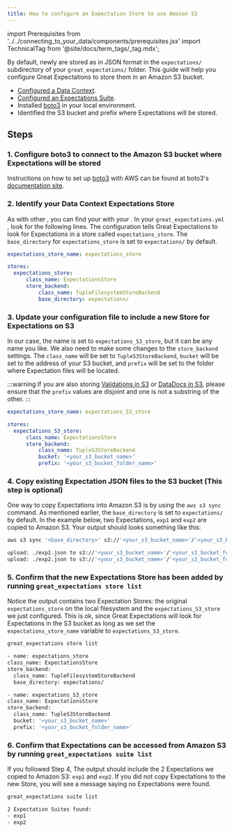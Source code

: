```yaml
---
title: How to configure an Expectation Store to use Amazon S3
---
```

import Prerequisites from '../../connecting_to_your_data/components/prerequisites.jsx'
import TechnicalTag from '@site/docs/term_tags/_tag.mdx';

By default, newly <TechnicalTag tag="profiling" text="Profiled" /> <TechnicalTag tag="expectation" text="Expectations" /> are stored as <TechnicalTag tag="expectation_suite" text="Expectation Suites" /> in JSON format in the ``expectations/`` subdirectory of your ``great_expectations/`` folder.  This guide will help you configure Great Expectations to store them in an Amazon S3 bucket.

<Prerequisites>

- [Configured a Data Context](../../../tutorials/getting_started/tutorial_setup.md).
- [Configured an Expectations Suite](../../../tutorials/getting_started/tutorial_create_expectations.md).
- Installed [boto3](https://github.com/boto/boto3) in your local environment.
- Identified the S3 bucket and prefix where Expectations will be stored.

</Prerequisites>

## Steps

### 1. Configure boto3 to connect to the Amazon S3 bucket where Expectations will be stored

Instructions on how to set up [boto3](https://github.com/boto/boto3) with AWS can be found at boto3's [documentation site](https://boto3.amazonaws.com/v1/documentation/api/latest/index.html).

### 2. Identify your Data Context Expectations Store

As with other <TechnicalTag tag="store" text="Stores" />, you can find your <TechnicalTag tag="validation_result_store" text="Validation Results Store" /> with your <TechnicalTag tag="data_context" text="Data Context" />.  In your ``great_expectations.yml`` , look for the following lines.  The configuration tells Great Expectations to look for Expectations in a store called ``expectations_store``. The ``base_directory`` for ``expectations_store`` is set to ``expectations/`` by default.

```yaml
expectations_store_name: expectations_store

stores:
  expectations_store:
      class_name: ExpectationsStore
      store_backend:
          class_name: TupleFilesystemStoreBackend
          base_directory: expectations/
```


### 3. Update your configuration file to include a new Store for Expectations on S3

In our case, the <TechnicalTag tag="expectation_store" text="Expectations Store" /> name is set to ``expectations_S3_store``, but it can be any name you like.  We also need to make some changes to the ``store_backend`` settings.  The ``class_name`` will be set to ``TupleS3StoreBackend``, ``bucket`` will be set to the address of your S3 bucket, and ``prefix`` will be set to the folder where Expectation files will be located.

:::warning
If you are also storing [Validations in S3](../configuring_metadata_stores/how_to_configure_a_validation_result_store_in_amazon_s3.md) or [DataDocs in S3](../configuring_data_docs/how_to_host_and_share_data_docs_on_amazon_s3.md),  please ensure that the ``prefix`` values are disjoint and one is not a substring of the other.
:::

```yaml
expectations_store_name: expectations_S3_store

stores:
  expectations_S3_store:
      class_name: ExpectationsStore
      store_backend:
          class_name: TupleS3StoreBackend
          bucket: '<your_s3_bucket_name>'
          prefix: '<your_s3_bucket_folder_name>'
```


### 4. Copy existing Expectation JSON files to the S3 bucket (This step is optional)

One way to copy Expectations into Amazon S3 is by using the ``aws s3 sync`` command.  As mentioned earlier, the ``base_directory`` is set to ``expectations/`` by default. In the example below, two Expectations, ``exp1`` and ``exp2`` are copied to Amazon S3.  Your output should looks something like this:

```bash
aws s3 sync '<base_directory>' s3://'<your_s3_bucket_name>'/'<your_s3_bucket_folder_name>'

upload: ./exp1.json to s3://'<your_s3_bucket_name>'/'<your_s3_bucket_folder_name>'/exp1.json
upload: ./exp2.json to s3://'<your_s3_bucket_name>'/'<your_s3_bucket_folder_name>'/exp2.json
```


### 5. Confirm that the new Expectations Store has been added by running ``great_expectations store list``

Notice the output contains two Expectation Stores: the original ``expectations_store`` on the local filesystem and the ``expectations_S3_store`` we just configured.  This is ok, since Great Expectations will look for Expectations in the S3 bucket as long as we set the ``expectations_store_name`` variable to ``expectations_S3_store``.

```bash
great_expectations store list

- name: expectations_store
class_name: ExpectationsStore
store_backend:
  class_name: TupleFilesystemStoreBackend
  base_directory: expectations/

- name: expectations_S3_store
class_name: ExpectationsStore
store_backend:
  class_name: TupleS3StoreBackend
  bucket: '<your_s3_bucket_name>'
  prefix: '<your_s3_bucket_folder_name>'
```


### 6. Confirm that Expectations can be accessed from Amazon S3 by running ``great_expectations suite list``

If you followed Step 4, The output should include the 2 Expectations we copied to Amazon S3: ``exp1`` and ``exp2``.  If you did not copy Expectations to the new Store, you will see a message saying no Expectations were found.

```bash
great_expectations suite list

2 Expectation Suites found:
- exp1
- exp2
```
